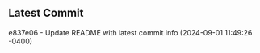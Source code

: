 
## Latest Commit
e837e06 - Update README with latest commit info (2024-09-01 11:49:26 -0400) <Yunxi-Zhou>
